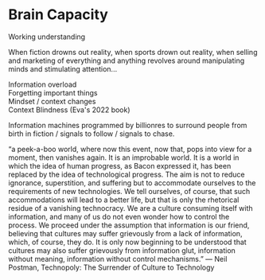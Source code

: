 # Brain Capacity

Working understanding

When fiction drowns out reality, when sports drown out reality, when selling and marketing of everything and anything revolves around manipulating minds and stimulating attention...

Information overload    
Forgetting important things   
Mindset / context changes    
Context Blindness (Eva's 2022 book)    

Information machines programmed by billionres to surround people from birth in fiction / signals to follow / signals to chase.

“a peek-a-boo world, where now this event, now that, pops into view for a moment, then vanishes again. It is an improbable world. It is a world in which the idea of human progress, as Bacon expressed it, has been replaced by the idea of technological progress. The aim is not to reduce ignorance, superstition, and suffering but to accommodate ourselves to the requirements of new technologies. We tell ourselves, of course, that such accommodations will lead to a better life, but that is only the rhetorical residue of a vanishing technocracy. We are a culture consuming itself with information, and many of us do not even wonder how to control the process. We proceed under the assumption that information is our friend, believing that cultures may suffer grievously from a lack of information, which, of course, they do. It is only now beginning to be understood that cultures may also suffer grievously from information glut, information without meaning, information without control mechanisms.”
― Neil Postman, Technopoly: The Surrender of Culture to Technology

